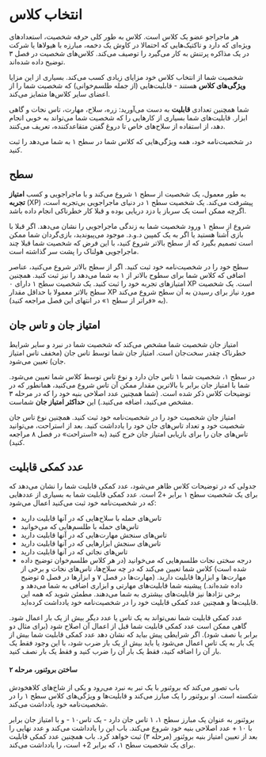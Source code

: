 # انتخاب کلاس
هر ماجراجو عضو یک کلاس است. کلاس به طور کلی حرفه شخصیت، استعدادهای ویژه‌ای که دارد و تاکتیک‌هایی که احتمالا در کاوش یک دخمه، مبارزه با هیولاها یا شرکت در یک مذاکره پرتنش به کار می‌گیرد را توصیف می‌کند. کلاس‌های شخصیت در فصل ۳ توضیح داده شده‌اند.

شخصیت شما از انتخاب کلاس خود مزایای زیادی کسب می‌کند. بسیاری از این مزایا **ویژگی‌های کلاس** هستند - قابلیت‌هایی (از جمله طلسم‌خوانی) که شخصیت شما را از اعضای سایر کلاس‌ها متمایز می‌کند.

شما همچنین تعدادی **قابلیت** به دست می‌آورید: زره، سلاح، مهارت، تاس نجات و گاهی ابزار. قابلیت‌های شما بسیاری از کارهایی را که شخصیت شما می‌تواند به خوبی انجام دهد، از استفاده از سلاح‌های خاص تا دروغ گفتن متقاعدکننده، تعریف می‌کنند.

در شخصیت‌نامه خود، همه ویژگی‌هایی که کلاس شما در سطح ۱ به شما می‌دهد را ثبت کنید.

## سطح
به طور معمول، یک شخصیت از سطح ۱ شروع می‌کند و با ماجراجویی و کسب **امتیاز تجربه** (XP) پیشرفت می‌کند. یک شخصیت سطح ۱ در دنیای ماجراجویی بی‌تجربه است، اگرچه ممکن است یک سرباز یا دزد دریایی بوده و قبلا کار خطرناکی انجام داده باشد.

شروع از سطح ۱ ورود شخصیت شما به زندگی ماجراجویی را نشان می‌دهد. اگر قبلا با بازی آشنا هستید یا اگر به یک کمپین د.و.د. موجود می‌پیوندید، بازی‌گردان شما ممکن است تصمیم بگیرد که از سطح بالاتر شروع کنید، با این فرض که شخصیت شما قبلا چند ماجراجویی هولناک را پشت سر گذاشته است.

سطح خود را در شخصیت‌نامه خود ثبت کنید. اگر از سطح بالاتر شروع می‌کنید، عناصر اضافی که کلاس شما برای سطوح بالاتر از ۱ به شما می‌دهد را نیز ثبت کنید. همچنین امتیازهای تجربه خود را ثبت کنید. یک شخصیت سطح ۱ دارای ۰ XP است. یک شخصیت سطح بالاتر معمولا با حداقل مقدار XP مورد نیاز برای رسیدن به آن سطح شروع می‌کند (به «فراتر از سطح ۱» در انتهای این فصل مراجعه کنید).

## امتیاز جان و تاس جان
امتیاز جان شخصیت شما مشخص می‌کند که شخصیت شما در نبرد و سایر شرایط خطرناک چقدر سخت‌جان است. امتیاز جان شما توسط تاس جان (مخفف تاس امتیاز جان) تعیین می‌شود.

در سطح ۱، شخصیت شما ۱ تاس جان دارد و نوع تاس توسط کلاس شما تعیین می‌شود. شما با امتیاز جان برابر با بالاترین مقدار ممکن آن تاس شروع می‌کنید، همانطور که در توضیحات کلاس ذکر شده است. (شما همچنین عدد اصلاحی بنیه خود را که در مرحله ۳ مشخص می‌کنید، اضافه می‌کنید.) این **حداکثر امتیاز جان** شماست.

امتیاز جان شخصیت خود را در شخصیت‌نامه خود ثبت کنید. همچنین نوع تاس جان شخصیت خود و تعداد تاس‌های جان خود را یادداشت کنید. بعد از استراحت، می‌توانید تاس‌های جان را برای بازیابی امتیاز جان خرج کنید (به «استراحت» در فصل ۸ مراجعه کنید).

## عدد کمکی قابلیت
جدولی که در توضیحات کلاس ظاهر می‌شود، عدد کمکی قابلیت شما را نشان می‌دهد که برای یک شخصیت سطح ۱ برابر +2 است. عدد کمکی قابلیت شما به بسیاری از عددهایی که در شخصیت‌نامه خود ثبت می‌کنید اعمال می‌شود:
- تاس‌های حمله با سلاح‌هایی که در آنها قابلیت دارید
- تاس‌های حمله با طلسم‌هایی که می‌خوانید
- تاس‌های سنجش مهارت‌هایی که در آنها قابلیت دارید
- تاس‌های سنجش ابزارهایی که در آنها قابلیت دارید
- تاس‌های نجاتی که در آنها قابلیت دارید
- درجه سختی نجات طلسم‌هایی که می‌خوانید (در هر کلاس طلسم‌خوان توضیح داده شده است)
کلاس شما تعیین می‌کند که در چه سلاح‌ها، تاس‌های نجات و برخی از مهارت‌ها و ابزارها قابلیت دارید. (مهارت‌ها در فصل ۷ و ابزارها در فصل ۵ توضیح داده شده‌اند.) پیشینه شما قابلیت‌های مهارتی و ابزاری اضافی به شما می‌دهد و برخی نژادها نیز قابلیت‌های بیشتری به شما می‌دهند. مطمئن شوید که همه این قابلیت‌ها و همچنین عدد کمکی قابلیت خود را در شخصیت‌نامه خود یادداشت کرده‌اید.

عدد کمکی قابلیت شما نمی‌تواند به یک تاس یا عدد دیگر بیش از یک بار اعمال شود. گاهی ممکن است عدد کمکی قابلیت شما قبل از اعمال آن اصلاح شود (برای مثال دو برابر یا نصف شود). اگر شرایطی پیش بیاید که نشان دهد عدد کمکی قابلیت شما بیش از یک بار به یک تاس اعمال می‌شود یا باید بیش از یک بار ضرب شود، با این وجود فقط یک بار آن را اضافه کنید، فقط یک بار آن را ضرب کنید و فقط یک بار نصف کنید.

#### ساختن بروئنور، مرحله ۲
باب تصور می‌کند که بروئنور با یک تبر به نبرد می‌رود و یکی از شاخ‌های کلاهخودش شکسته است. او بروئنور را یک مبارز می‌کند و قابلیت‌ها و ویژگی‌های کلاس سطح ۱ را در شخصیت‌نامه خود یادداشت می‌کند.

بروئنور به عنوان یک مبارز سطح ۱، ۱ تاس جان دارد - یک تاس۱۰ - و با امتیاز جان برابر با ۱۰ + عدد اصلاحی بنیه خود شروع می‌کند. باب این را یادداشت می‌کند و عدد نهایی را بعد از تعیین امتیاز بنیه بروئنور (مرحله ۳) ثبت خواهد کرد. باب همچنین عدد کمکی قابلیت برای یک شخصیت سطح ۱، که برابر 2+ است، را یادداشت می‌کند.

